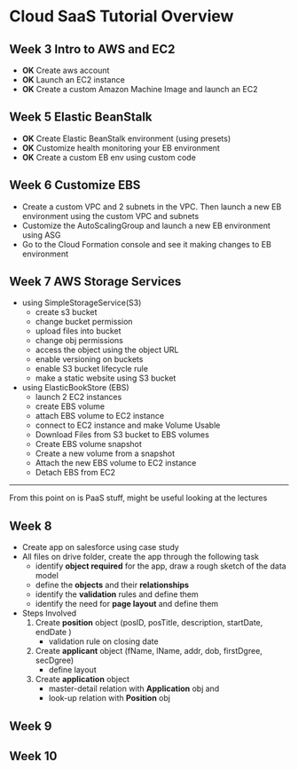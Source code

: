 # Cloud SaaS Tutorial Overview


## Week 3 Intro to AWS and EC2

- **OK** Create aws account
- **OK** Launch an EC2 instance
- **OK** Create a custom Amazon Machine Image and launch an EC2

## Week 5 Elastic BeanStalk

- **OK** Create Elastic BeanStalk environment (using presets)
- **OK** Customize health monitoring your EB environment
- **OK** Create a custom EB env using custom code

## Week 6 Customize EBS

- Create a custom VPC and 2 subnets in the VPC. Then launch a new EB environment using the custom VPC and subnets
- Customize the AutoScalingGroup and launch a new EB environment using ASG
- Go to the Cloud Formation console and see it making changes to EB environment

## Week 7 AWS Storage Services

- using SimpleStorageService(S3)
  - create s3 bucket
  - change bucket permission
  - upload files into bucket
  - change obj permissions
  - access the object using the object URL
  - enable versioning on buckets
  - enable S3 bucket lifecycle rule
  - make a static website using S3 bucket
- using ElasticBookStore (EBS)
  - launch 2 EC2 instances
  - create EBS volume
  - attach EBS volume to EC2 instance
  - connect to EC2 instance and make Volume Usable
  - Download Files from S3 bucket to EBS volumes
  - Create EBS volume snapshot
  - Create a new volume from a snapshot
  - Attach the new EBS volume to EC2 instance
  - Detach EBS from EC2

---

From this point on  is PaaS stuff, might be useful looking at the lectures

## Week 8

- Create app on salesforce using case study
- All files on drive folder, create the app through the following task
  - identify **object required** for the app, draw a rough sketch of the data model
  - define the **objects** and their **relationships**
  - identify the **validation** rules and define them
  - identify the need for **page layout** and define them
- Steps Involved
  1. Create **position** object (posID, posTitle, description, startDate, endDate )
     - validation rule on closing date
  2. Create **applicant** object (fName, lName, addr, dob, firstDgree, secDgree)
     - define layout
  4. Create **application** object
     - master-detail relation with **Application** obj and
     - look-up relation with **Position** obj

## Week 9

## Week 10
